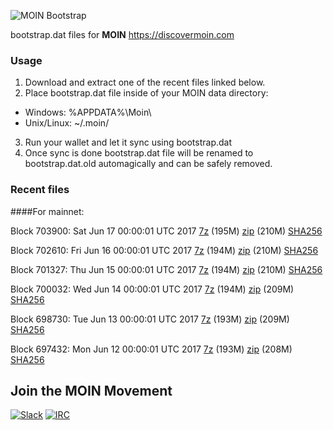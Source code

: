 ![MOIN Bootstrap](https://i.imgur.com/KjM1jMp.jpg)

bootstrap.dat files for **MOIN** https://discovermoin.com

### Usage

1. Download and extract one of the recent files linked below.
2. Place bootstrap.dat file inside of your MOIN data directory:
 - Windows: %APPDATA%\Moin\
 - Unix/Linux: ~/.moin/
3. Run your wallet and let it sync using bootstrap.dat
4. Once sync is done bootstrap.dat file will be renamed to bootstrap.dat.old automagically and can be safely removed.


### Recent files

####For mainnet:

Block 703900: Sat Jun 17 00:00:01 UTC 2017 [7z](https://transfer.sh/Ph654/bootstrap.dat.20170617.7z) (195M) [zip](https://transfer.sh/NE7Qq/bootstrap.dat.20170617.zip) (210M) [SHA256](https://transfer.sh/IPRka/sha256.txt)

Block 702610: Fri Jun 16 00:00:01 UTC 2017 [7z](https://transfer.sh/4hNLg/bootstrap.dat.20170616.7z) (194M) [zip](https://transfer.sh/ODMNA/bootstrap.dat.20170616.zip) (210M) [SHA256](https://transfer.sh/KYZLP/sha256.txt)

Block 701327: Thu Jun 15 00:00:01 UTC 2017 [7z](https://transfer.sh/PGJUH/bootstrap.dat.20170615.7z) (194M) [zip](https://transfer.sh/U8wLx/bootstrap.dat.20170615.zip) (210M) [SHA256](https://transfer.sh/fzpj7/sha256.txt)

Block 700032: Wed Jun 14 00:00:01 UTC 2017 [7z](https://transfer.sh/mq5zc/bootstrap.dat.20170614.7z) (194M) [zip](https://transfer.sh/JWojJ/bootstrap.dat.20170614.zip) (209M) [SHA256](https://transfer.sh/aBQUg/sha256.txt)

Block 698730: Tue Jun 13 00:00:01 UTC 2017 [7z](https://transfer.sh/53FGd/bootstrap.dat.20170613.7z) (193M) [zip](https://transfer.sh/1fxG5/bootstrap.dat.20170613.zip) (209M) [SHA256](https://transfer.sh/14ZULH/sha256.txt)

Block 697432: Mon Jun 12 00:00:01 UTC 2017 [7z](https://transfer.sh/82qZb/bootstrap.dat.20170612.7z) (193M) [zip](https://transfer.sh/Rsmcs/bootstrap.dat.20170612.zip) (208M) [SHA256](https://transfer.sh/y2zjJ/sha256.txt)

## Join the MOIN Movement

[![Slack](https://i.imgur.com/Xy0IEJN.png)](https://discovermoin.herokuapp.com)
[![IRC](http://i.imgur.com/amUnKGQ.png)](https://kiwiirc.com/client/irc.freenode.net/#moin-crypto)
